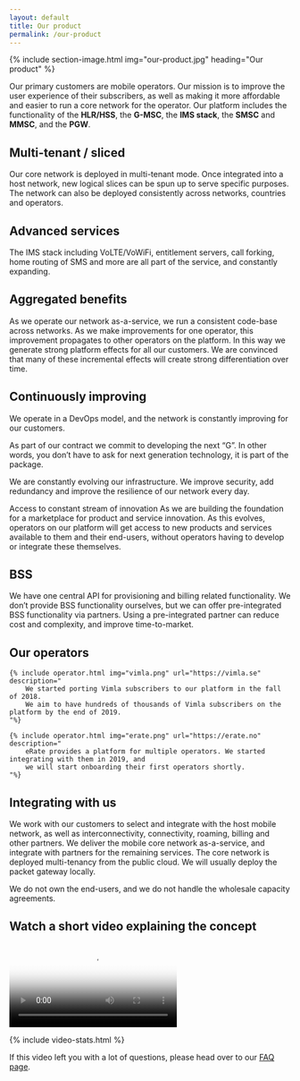 ```yaml
---
layout: default
title: Our product
permalink: /our-product
---
```


{% include section-image.html img="our-product.jpg" heading="Our product" %}

Our primary customers are mobile operators.
Our mission is to improve the user experience of their subscribers,
as well as making it more affordable and easier to run a core network for the operator.
Our platform includes the functionality of
the <b uk-tooltip="title: Home Location Register/Home Subscriber Server">HLR/HSS</b>,
the <b uk-tooltip="title: Mobile Switching Center">G-MSC</b>,
the <b uk-tooltip="title: IP Multimedia Subsystem">IMS stack</b>,
the <b uk-tooltip="title: Short Message Service Center">SMSC</b>
and <b uk-tooltip="title: Multimedia Service Center">MMSC</b>, and
the <b uk-tooltip="title: Package Data Network Gateway">PGW</b>.

## Multi-tenant / sliced
Our core network is deployed in multi-tenant mode. Once integrated into a host network, new logical slices can be spun up to serve specific purposes. The network can also be deployed consistently across networks, countries and operators.

## Advanced services
The IMS stack including VoLTE/VoWiFi, entitlement servers, call forking, home routing of SMS and more are all part of the service, and constantly expanding.

## Aggregated benefits
As we operate our network as-a-service, we run a consistent code-base across networks. As we make improvements for one operator, this improvement propagates to other operators on the platform. In this way we generate strong platform effects for all our customers. We are convinced that many of these incremental effects will create strong differentiation over time.

## Continuously improving
We operate in a DevOps model, and the network is constantly improving for our customers.

As part of our contract we commit to developing the next “G”.
In other words, you don’t have to ask for next generation technology, it is part of the package.

We are constantly evolving our infrastructure. We improve security,
add redundancy and improve the resilience of our network every day.

Access to constant stream of innovation
As we are building the foundation for a marketplace for product and service innovation.
As this evolves, operators on our platform will get access to new products and services
available to them and their end-users, without operators having to develop or integrate these themselves.

## BSS
We have one central API for provisioning and billing related functionality.
We don’t provide BSS functionality ourselves, but we can offer pre-integrated BSS
functionality via partners. Using a pre-integrated partner can reduce cost and complexity,
and improve time-to-market.

## Our operators

<div uk-grid class="ui-grid uk-grid-match uk-grid-small">

    {% include operator.html img="vimla.png" url="https://vimla.se" description="
        We started porting Vimla subscribers to our platform in the fall of 2018.
        We aim to have hundreds of thousands of Vimla subscribers on the platform by the end of 2019.
    "%}

    {% include operator.html img="erate.png" url="https://erate.no" description="
        eRate provides a platform for multiple operators. We started integrating with them in 2019, and
        we will start onboarding their first operators shortly.
    "%}

</div>


## Integrating with us

We work with our customers to select and integrate with the host mobile network,
as well as interconnectivity, connectivity, roaming, billing and other partners.
We deliver the mobile core network as-a-service,
and integrate with partners for the remaining services.
The core network is deployed multi-tenancy from the public cloud.
We will usually deploy the packet gateway locally.

We do not own the end-users, and we do not handle the wholesale capacity agreements.

## Watch a short video explaining the concept

<div class="video-border">
    <video id="concept-video" controls poster="/img/video-poster.jpg">
    <source src="/video/promo.mp4" type="video/mp4">
        Your browser does not support HTML5 video players.
    </video>
</div>

{% include video-stats.html %}

If this video left you with a lot of questions, please head over to our [FAQ page](/faq).
